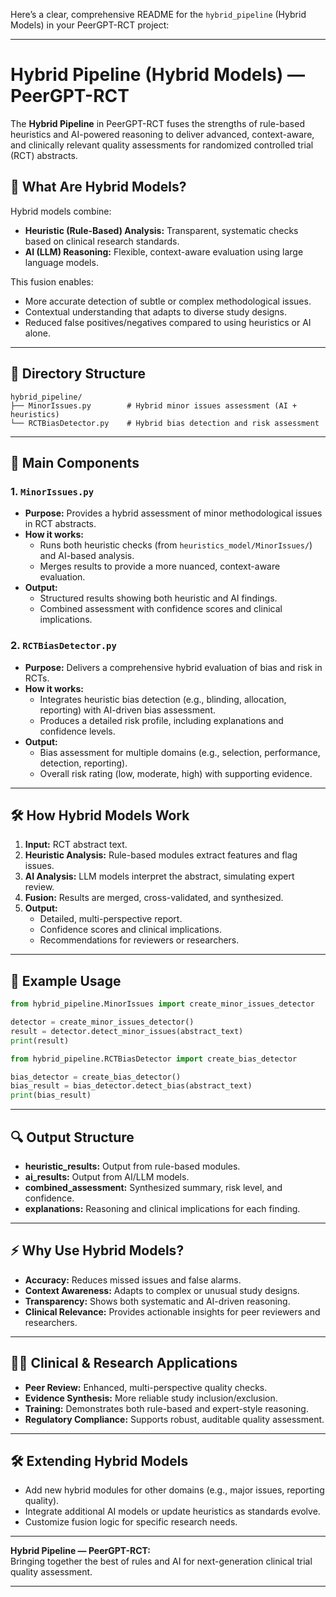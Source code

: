 Here’s a clear, comprehensive README for the `hybrid_pipeline` (Hybrid Models) in your PeerGPT-RCT project:

---

# Hybrid Pipeline (Hybrid Models) — PeerGPT-RCT

The **Hybrid Pipeline** in PeerGPT-RCT fuses the strengths of rule-based heuristics and AI-powered reasoning to deliver advanced, context-aware, and clinically relevant quality assessments for randomized controlled trial (RCT) abstracts.

## 🚀 What Are Hybrid Models?

Hybrid models combine:
- **Heuristic (Rule-Based) Analysis:** Transparent, systematic checks based on clinical research standards.
- **AI (LLM) Reasoning:** Flexible, context-aware evaluation using large language models.

This fusion enables:
- More accurate detection of subtle or complex methodological issues.
- Contextual understanding that adapts to diverse study designs.
- Reduced false positives/negatives compared to using heuristics or AI alone.

---

## 📁 Directory Structure

```
hybrid_pipeline/
├── MinorIssues.py        # Hybrid minor issues assessment (AI + heuristics)
└── RCTBiasDetector.py    # Hybrid bias detection and risk assessment
```

---

## 🧩 Main Components

### 1. `MinorIssues.py`
- **Purpose:** Provides a hybrid assessment of minor methodological issues in RCT abstracts.
- **How it works:** 
  - Runs both heuristic checks (from `heuristics_model/MinorIssues/`) and AI-based analysis.
  - Merges results to provide a more nuanced, context-aware evaluation.
- **Output:** 
  - Structured results showing both heuristic and AI findings.
  - Combined assessment with confidence scores and clinical implications.

### 2. `RCTBiasDetector.py`
- **Purpose:** Delivers a comprehensive hybrid evaluation of bias and risk in RCTs.
- **How it works:**
  - Integrates heuristic bias detection (e.g., blinding, allocation, reporting) with AI-driven bias assessment.
  - Produces a detailed risk profile, including explanations and confidence levels.
- **Output:**
  - Bias assessment for multiple domains (e.g., selection, performance, detection, reporting).
  - Overall risk rating (low, moderate, high) with supporting evidence.

---

## 🛠️ How Hybrid Models Work

1. **Input:** RCT abstract text.
2. **Heuristic Analysis:** Rule-based modules extract features and flag issues.
3. **AI Analysis:** LLM models interpret the abstract, simulating expert review.
4. **Fusion:** Results are merged, cross-validated, and synthesized.
5. **Output:** 
   - Detailed, multi-perspective report.
   - Confidence scores and clinical implications.
   - Recommendations for reviewers or researchers.

---

## 📝 Example Usage

```python
from hybrid_pipeline.MinorIssues import create_minor_issues_detector

detector = create_minor_issues_detector()
result = detector.detect_minor_issues(abstract_text)
print(result)
```

```python
from hybrid_pipeline.RCTBiasDetector import create_bias_detector

bias_detector = create_bias_detector()
bias_result = bias_detector.detect_bias(abstract_text)
print(bias_result)
```

---

## 🔍 Output Structure

- **heuristic_results:** Output from rule-based modules.
- **ai_results:** Output from AI/LLM models.
- **combined_assessment:** Synthesized summary, risk level, and confidence.
- **explanations:** Reasoning and clinical implications for each finding.

---

## ⚡ Why Use Hybrid Models?

- **Accuracy:** Reduces missed issues and false alarms.
- **Context Awareness:** Adapts to complex or unusual study designs.
- **Transparency:** Shows both systematic and AI-driven reasoning.
- **Clinical Relevance:** Provides actionable insights for peer reviewers and researchers.

---

## 🧑‍🔬 Clinical & Research Applications

- **Peer Review:** Enhanced, multi-perspective quality checks.
- **Evidence Synthesis:** More reliable study inclusion/exclusion.
- **Training:** Demonstrates both rule-based and expert-style reasoning.
- **Regulatory Compliance:** Supports robust, auditable quality assessment.

---

## 🛠️ Extending Hybrid Models

- Add new hybrid modules for other domains (e.g., major issues, reporting quality).
- Integrate additional AI models or update heuristics as standards evolve.
- Customize fusion logic for specific research needs.

---

**Hybrid Pipeline — PeerGPT-RCT:**  
Bringing together the best of rules and AI for next-generation clinical trial quality assessment.

---